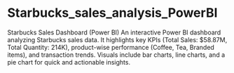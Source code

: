 # Starbucks_sales_analysis_PowerBI
 Starbucks Sales Dashboard (Power BI) An interactive Power BI dashboard analyzing Starbucks sales data. It highlights key KPIs (Total Sales: $58.87M, Total Quantity: 214K), product-wise performance (Coffee, Tea, Branded items), and transaction trends. Visuals include bar charts, line charts, and a pie chart for quick and actionable insights.

